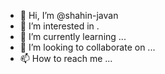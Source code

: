 - 👋 Hi, I’m @shahin-javan
- 👀 I’m interested in .
- 🌱 I’m currently learning ...
- 💞️ I’m looking to collaborate on ...
- 📫 How to reach me ...

<!---
shahin-javan/shahin-javan is a ✨ special ✨ repository because its `README.md` (this file) appears on your GitHub profile.
You can click the Preview link to take a look at your changes.
--->
